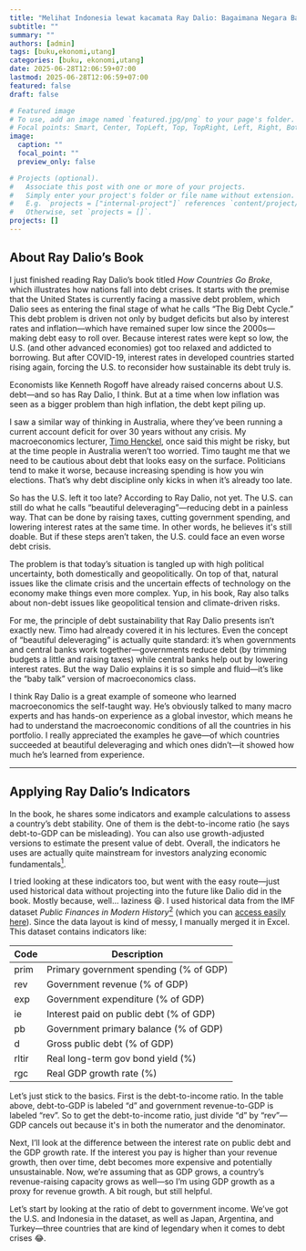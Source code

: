 ```yaml
---
title: "Melihat Indonesia lewat kacamata Ray Dalio: Bagaimana Negara Bankrut"
subtitle: ""
summary: ""
authors: [admin]
tags: [buku,ekonomi,utang]
categories: [buku, ekonomi,utang]
date: 2025-06-28T12:06:59+07:00
lastmod: 2025-06-28T12:06:59+07:00
featured: false
draft: false

# Featured image
# To use, add an image named `featured.jpg/png` to your page's folder.
# Focal points: Smart, Center, TopLeft, Top, TopRight, Left, Right, BottomLeft, Bottom, BottomRight.
image:
  caption: ""
  focal_point: ""
  preview_only: false

# Projects (optional).
#   Associate this post with one or more of your projects.
#   Simply enter your project's folder or file name without extension.
#   E.g. `projects = ["internal-project"]` references `content/project/deep-learning/index.md`.
#   Otherwise, set `projects = []`.
projects: []
---
```


## About Ray Dalio’s Book

I just finished reading Ray Dalio’s book titled *How Countries Go Broke*, which illustrates how nations fall into debt crises. It starts with the premise that the United States is currently facing a massive debt problem, which Dalio sees as entering the final stage of what he calls “The Big Debt Cycle.” This debt problem is driven not only by budget deficits but also by interest rates and inflation—which have remained super low since the 2000s—making debt easy to roll over. Because interest rates were kept so low, the U.S. (and other advanced economies) got too relaxed and addicted to borrowing. But after COVID-19, interest rates in developed countries started rising again, forcing the U.S. to reconsider how sustainable its debt truly is.

Economists like Kenneth Rogoff have already raised concerns about U.S. debt—and so has Ray Dalio, I think. But at a time when low inflation was seen as a bigger problem than high inflation, the debt kept piling up.

I saw a similar way of thinking in Australia, where they’ve been running a current account deficit for over 30 years without any crisis. My macroeconomics lecturer, [Timo Henckel](https://researchportalplus.anu.edu.au/en/persons/timo-henckel), once said this might be risky, but at the time people in Australia weren’t too worried. Timo taught me that we need to be cautious about debt that looks easy on the surface. Politicians tend to make it worse, because increasing spending is how you win elections. That’s why debt discipline only kicks in when it’s already too late.

So has the U.S. left it too late? According to Ray Dalio, not yet. The U.S. can still do what he calls “beautiful deleveraging”—reducing debt in a painless way. That can be done by raising taxes, cutting government spending, and lowering interest rates at the same time. In other words, he believes it's still doable. But if these steps aren’t taken, the U.S. could face an even worse debt crisis.

The problem is that today’s situation is tangled up with high political uncertainty, both domestically and geopolitically. On top of that, natural issues like the climate crisis and the uncertain effects of technology on the economy make things even more complex. Yup, in his book, Ray also talks about non-debt issues like geopolitical tension and climate-driven risks.

For me, the principle of debt sustainability that Ray Dalio presents isn’t exactly new. Timo had already covered it in his lectures. Even the concept of “beautiful deleveraging” is actually quite standard: it’s when governments and central banks work together—governments reduce debt (by trimming budgets a little and raising taxes) while central banks help out by lowering interest rates. But the way Dalio explains it is so simple and fluid—it’s like the “baby talk” version of macroeconomics class.

I think Ray Dalio is a great example of someone who learned macroeconomics the self-taught way. He’s obviously talked to many macro experts and has hands-on experience as a global investor, which means he had to understand the macroeconomic conditions of all the countries in his portfolio. I really appreciated the examples he gave—of which countries succeeded at beautiful deleveraging and which ones didn’t—it showed how much he’s learned from experience.

---

## Applying Ray Dalio’s Indicators

In the book, he shares some indicators and example calculations to assess a country’s debt stability. One of them is the debt-to-income ratio (he says debt-to-GDP can be misleading). You can also use growth-adjusted versions to estimate the present value of debt. Overall, the indicators he uses are actually quite mainstream for investors analyzing economic fundamentals[^1].

I tried looking at these indicators too, but went with the easy route—just used historical data without projecting into the future like Dalio did in the book. Mostly because, well… laziness 😆. I used historical data from the IMF dataset *Public Finances in Modern History*[^2] (which you can [access easily here](https://www.imf.org/external/datamapper/datasets/FPP)). Since the data layout is kind of messy, I manually merged it in Excel. This dataset contains indicators like:

| Code   | Description                                                     |
|--------|-----------------------------------------------------------------|
| prim   | Primary government spending (% of GDP)                         |
| rev    | Government revenue (% of GDP)                                  |
| exp    | Government expenditure (% of GDP)                              |
| ie     | Interest paid on public debt (% of GDP)                        |
| pb     | Government primary balance (% of GDP)                          |
| d      | Gross public debt (% of GDP)                                   |
| rltir  | Real long-term gov bond yield (%)                              |
| rgc    | Real GDP growth rate (%)                                       |

Let’s just stick to the basics. First is the debt-to-income ratio. In the table above, debt-to-GDP is labeled “d” and government revenue-to-GDP is labeled “rev”. So to get the debt-to-income ratio, just divide “d” by “rev”—GDP cancels out because it's in both the numerator and the denominator.

Next, I’ll look at the difference between the interest rate on public debt and the GDP growth rate. If the interest you pay is higher than your revenue growth, then over time, debt becomes more expensive and potentially unsustainable. Now, we’re assuming that as GDP grows, a country’s revenue-raising capacity grows as well—so I’m using GDP growth as a proxy for revenue growth. A bit rough, but still helpful.

Let’s start by looking at the ratio of debt to government income. We’ve got the U.S. and Indonesia in the dataset, as well as Japan, Argentina, and Turkey—three countries that are kind of legendary when it comes to debt crises 😂.

 

<div>                        <script type="text/javascript">window.PlotlyConfig = {MathJaxConfig: 'local'};</script>
        <script charset="utf-8" src="https://cdn.plot.ly/plotly-2.35.2.min.js"></script>                <div id="6472c0c5-2700-4385-b241-42e318cc1441" class="plotly-graph-div" style="height:100%; width:100%;"></div>            <script type="text/javascript">                                    window.PLOTLYENV=window.PLOTLYENV || {};                                    if (document.getElementById("6472c0c5-2700-4385-b241-42e318cc1441")) {                    Plotly.newPlot(                        "6472c0c5-2700-4385-b241-42e318cc1441",                        [{"hovertemplate":"country=Argentina\u003cbr\u003eyear=%{x}\u003cbr\u003ewew=%{y}\u003cextra\u003e\u003c\u002fextra\u003e","legendgroup":"Argentina","line":{"color":"#3366CC","dash":"solid"},"marker":{"symbol":"circle"},"mode":"lines","name":"Argentina","orientation":"v","showlegend":true,"x":[1972,1973,1974,1975,1976,1977,1978,1979,1980,1981,1982,1983,1984,1985,1986,1987,1988,1989,1990,1991,1992,1993,1994,1995,1996,1997,1998,1999,2000,2001,2002,2003,2004,2005,2006,2007,2008,2009,2010,2011,2012,2013,2014,2015,2016,2017,2018,2019,2020,2021,2022,2023],"xaxis":"x","y":[1.5475166600475099,1.0800885742344541,0.9999151625619086,3.523667604886368,2.703923281120644,2.07965069060481,1.2934549355843674,0.9563083495350015,0.8121219557399104,2.0249839596679284,4.664499194055092,5.686033699628421,4.683330319200689,3.0109414855901657,3.2898844624193284,4.748941373211743,5.797525814457557,10.980968147016224,4.472455031941149,2.882195358761328,2.206286727855754,1.8437932643577828,2.0982995550700796,2.351372605071368,2.7659267016922158,1.5266787163165396,1.6029160112778766,1.7879548831262466,1.870450238511141,2.278612806382972,7.381199170828542,5.3201332491291335,4.366424040862013,2.891351632706239,2.5044525602468437,2.050072831676288,1.7295525182004674,1.6943909269595467,1.3594506577616758,1.210802002852634,1.1962136009534945,1.2662941217194443,1.2917977221100838,1.4862574830129467,1.5217725744499473,1.656432407573902,2.5440536776825984,2.6671086508867057,3.0710042092088305,2.4155515926807936,2.4936635350031193,4.785867576077852],"yaxis":"y","type":"scatter"},{"hovertemplate":"country=Indonesia\u003cbr\u003eyear=%{x}\u003cbr\u003ewew=%{y}\u003cextra\u003e\u003c\u002fextra\u003e","legendgroup":"Indonesia","line":{"color":"#DC3912","dash":"solid"},"marker":{"symbol":"circle"},"mode":"lines","name":"Indonesia","orientation":"v","showlegend":true,"x":[1972,1973,1974,1975,1976,1977,1978,1979,1980,1981,1982,1983,1984,1985,1986,1987,1988,1989,1990,1991,1992,1993,1994,1995,1996,1997,1998,1999,2000,2001,2002,2003,2004,2005,2006,2007,2008,2009,2010,2011,2012,2013,2014,2015,2016,2017,2018,2019,2020,2021,2022,2023],"xaxis":"x","y":[3.6773853921105983,2.8726592679403864,2.0241356676073488,2.0196718888265264,1.983829501562855,1.4468956392369625,1.6800117124380889,1.0841716690952938,0.8114341009667151,0.6917324991742967,1.0484949744502505,1.3449476842060775,1.3091775555990375,1.5483710789847538,2.1357357320258896,2.9078357219712587,3.108633577819406,2.883052440674977,2.3882637442638144,2.540337854086759,2.613281255939071,2.9891628141077016,2.731941396718815,2.552153567274412,2.2083825815557416,1.8578755941239837,5.500573538563964,6.762213818201395,6.509203100740848,4.153319798030895,3.812148835300946,3.254199543537383,2.920849105470891,2.3859313466670136,1.8999710254640125,2.1437691581237677,1.5555254868873047,1.7216647812796761,1.6851793348232338,1.35836538993325,1.330755632279882,1.4755551121211263,1.488221669673652,1.8156249285496493,1.9468227943560297,2.0730796063778754,2.0389140692060814,2.142072920049433,3.2179110314547215,2.9988156883450476,2.6460833278011213,2.6331520560436585],"yaxis":"y","type":"scatter"},{"hovertemplate":"country=Japan\u003cbr\u003eyear=%{x}\u003cbr\u003ewew=%{y}\u003cextra\u003e\u003c\u002fextra\u003e","legendgroup":"Japan","line":{"color":"#FF9900","dash":"solid"},"marker":{"symbol":"circle"},"mode":"lines","name":"Japan","orientation":"v","showlegend":true,"x":[1972,1973,1974,1975,1976,1977,1978,1979,1980,1981,1982,1983,1984,1985,1986,1987,1988,1989,1990,1991,1992,1993,1994,1995,1996,1997,1998,1999,2000,2001,2002,2003,2004,2005,2006,2007,2008,2009,2010,2011,2012,2013,2014,2015,2016,2017,2018,2019,2020,2021,2022,2023],"xaxis":"x","y":[0.709926099260698,0.6670391821779026,0.6457346912433071,0.8170201920974112,1.0349793924652821,1.1789450315068624,1.484495197489758,1.554965279494962,1.6591177371475765,1.9096424644999193,2.0678432871570966,2.276987654438277,2.2957189242683613,2.352724229902139,2.5513687240505156,2.5043807612783637,2.3674378905203612,2.15889181774991,2.0126379297972306,2.0141358356837498,2.1629549283719336,2.4486038913659107,2.9068439308073963,3.1786299038558985,3.3882418145381856,3.5516888064438503,4.05858979190746,4.493686165945207,4.730194778543496,5.005380644600581,5.492462974075619,5.796777842151066,5.975528655234789,6.003728502509859,5.799361295529668,5.7227417809033145,6.028841489910145,6.857148332667987,7.181224733683834,7.393840191957374,7.427114278625444,7.3620190506467384,7.118108328260751,6.790475290079845,6.911196386042282,6.887156745105799,6.7814011694325,6.901739174122555,7.286061263532105,6.97953022487907,6.8419718972614705,6.757026122894981],"yaxis":"y","type":"scatter"},{"hovertemplate":"country=T\u00fcrkiye, Republic of\u003cbr\u003eyear=%{x}\u003cbr\u003ewew=%{y}\u003cextra\u003e\u003c\u002fextra\u003e","legendgroup":"T\u00fcrkiye, Republic of","line":{"color":"#109618","dash":"solid"},"marker":{"symbol":"circle"},"mode":"lines","name":"T\u00fcrkiye, Republic of","orientation":"v","showlegend":true,"x":[1972,1973,1974,1975,1976,1977,1978,1979,1980,1981,1982,1983,1984,1985,1986,1987,1988,1989,1990,1991,1992,1993,1994,1995,1996,1997,1998,1999,2000,2001,2002,2003,2004,2005,2006,2007,2008,2009,2010,2011,2012,2013,2014,2015,2016,2017,2018,2019,2020,2021,2022,2023],"xaxis":"x","y":[1.3779681446564016,1.107487398876912,1.0604639020426023,0.9293837038669568,0.8953652206652488,1.0571428595423351,1.0012337676271996,0.9317438647791995,1.0266197883912076,1.4222431797684272,1.9006651698096233,2.4328226390612926,4.1162092640964385,3.6437830318796847,3.9574932078181186,4.09509677811623,3.992419353154157,3.383761614288459,2.47318124027396,2.4921757115887604,2.4635020764253155,2.2130597685319784,2.712901803306574,2.5775570184974943,2.5828532398512163,1.989416520394484,2.0259128750194075,2.7519852846187836,1.6498143956287508,2.3327411274314995,2.409732790537576,2.1117220192359243,1.8778603773182143,1.6004670301116901,1.3263825023255265,1.1980053052051178,1.1964125471034999,1.3482746395202836,1.2171074051259407,1.1064200082157645,0.9962620294832772,0.9508253970536161,0.8933593765647202,0.8499858799792265,0.8638047301347255,0.9038252829281688,0.9582804313460728,1.0539195215478045,1.316939032014661,1.4303101777338683,1.1750594420960883,1.0497997649435873],"yaxis":"y","type":"scatter"},{"hovertemplate":"country=United States\u003cbr\u003eyear=%{x}\u003cbr\u003ewew=%{y}\u003cextra\u003e\u003c\u002fextra\u003e","legendgroup":"United States","line":{"color":"#990099","dash":"solid"},"marker":{"symbol":"circle"},"mode":"lines","name":"United States","orientation":"v","showlegend":true,"x":[1972,1973,1974,1975,1976,1977,1978,1979,1980,1981,1982,1983,1984,1985,1986,1987,1988,1989,1990,1991,1992,1993,1994,1995,1996,1997,1998,1999,2000,2001,2002,2003,2004,2005,2006,2007,2008,2009,2010,2011,2012,2013,2014,2015,2016,2017,2018,2019,2020,2021,2022,2023],"xaxis":"x","y":[1.470147000479675,1.3713251852214925,1.3092821554348233,1.4952847809192018,1.4661006795418747,1.4141738609687864,1.376018111556675,1.3192487225649638,1.3259255214194188,1.2707458357177268,1.4338372371556078,1.5588297505238256,1.6156872893968375,1.7425813606363698,1.8387786946261333,1.8503349729502998,1.8788721735761056,1.8702215042245942,1.9218156433499898,2.060509859117404,2.144925659803026,2.1765295280543446,2.1277852087820444,2.0917661050151164,2.0402532627932937,1.9514808002702868,1.8383605484584333,1.7343627953728458,1.5422209825462923,1.6475791212944133,1.8588823225142153,2.0031307254592043,2.242725920100541,2.1214487093379173,2.027735743530616,2.0406704951611023,2.4050919930315917,3.0684882491823635,3.3076735637546744,3.421491937332746,3.540676499506828,3.3420163258399778,3.33064397450983,3.322417210751924,3.440700460658758,3.4713649907624746,3.559861147222535,3.5988498044334865,4.301715554441714,3.9436128203631853,3.6627584864801865,4.064466132366057],"yaxis":"y","type":"scatter"}],                        {"template":{"data":{"barpolar":[{"marker":{"line":{"color":"rgb(17,17,17)","width":0.5},"pattern":{"fillmode":"overlay","size":10,"solidity":0.2}},"type":"barpolar"}],"bar":[{"error_x":{"color":"#f2f5fa"},"error_y":{"color":"#f2f5fa"},"marker":{"line":{"color":"rgb(17,17,17)","width":0.5},"pattern":{"fillmode":"overlay","size":10,"solidity":0.2}},"type":"bar"}],"carpet":[{"aaxis":{"endlinecolor":"#A2B1C6","gridcolor":"#506784","linecolor":"#506784","minorgridcolor":"#506784","startlinecolor":"#A2B1C6"},"baxis":{"endlinecolor":"#A2B1C6","gridcolor":"#506784","linecolor":"#506784","minorgridcolor":"#506784","startlinecolor":"#A2B1C6"},"type":"carpet"}],"choropleth":[{"colorbar":{"outlinewidth":0,"ticks":""},"type":"choropleth"}],"contourcarpet":[{"colorbar":{"outlinewidth":0,"ticks":""},"type":"contourcarpet"}],"contour":[{"colorbar":{"outlinewidth":0,"ticks":""},"colorscale":[[0.0,"#0d0887"],[0.1111111111111111,"#46039f"],[0.2222222222222222,"#7201a8"],[0.3333333333333333,"#9c179e"],[0.4444444444444444,"#bd3786"],[0.5555555555555556,"#d8576b"],[0.6666666666666666,"#ed7953"],[0.7777777777777778,"#fb9f3a"],[0.8888888888888888,"#fdca26"],[1.0,"#f0f921"]],"type":"contour"}],"heatmapgl":[{"colorbar":{"outlinewidth":0,"ticks":""},"colorscale":[[0.0,"#0d0887"],[0.1111111111111111,"#46039f"],[0.2222222222222222,"#7201a8"],[0.3333333333333333,"#9c179e"],[0.4444444444444444,"#bd3786"],[0.5555555555555556,"#d8576b"],[0.6666666666666666,"#ed7953"],[0.7777777777777778,"#fb9f3a"],[0.8888888888888888,"#fdca26"],[1.0,"#f0f921"]],"type":"heatmapgl"}],"heatmap":[{"colorbar":{"outlinewidth":0,"ticks":""},"colorscale":[[0.0,"#0d0887"],[0.1111111111111111,"#46039f"],[0.2222222222222222,"#7201a8"],[0.3333333333333333,"#9c179e"],[0.4444444444444444,"#bd3786"],[0.5555555555555556,"#d8576b"],[0.6666666666666666,"#ed7953"],[0.7777777777777778,"#fb9f3a"],[0.8888888888888888,"#fdca26"],[1.0,"#f0f921"]],"type":"heatmap"}],"histogram2dcontour":[{"colorbar":{"outlinewidth":0,"ticks":""},"colorscale":[[0.0,"#0d0887"],[0.1111111111111111,"#46039f"],[0.2222222222222222,"#7201a8"],[0.3333333333333333,"#9c179e"],[0.4444444444444444,"#bd3786"],[0.5555555555555556,"#d8576b"],[0.6666666666666666,"#ed7953"],[0.7777777777777778,"#fb9f3a"],[0.8888888888888888,"#fdca26"],[1.0,"#f0f921"]],"type":"histogram2dcontour"}],"histogram2d":[{"colorbar":{"outlinewidth":0,"ticks":""},"colorscale":[[0.0,"#0d0887"],[0.1111111111111111,"#46039f"],[0.2222222222222222,"#7201a8"],[0.3333333333333333,"#9c179e"],[0.4444444444444444,"#bd3786"],[0.5555555555555556,"#d8576b"],[0.6666666666666666,"#ed7953"],[0.7777777777777778,"#fb9f3a"],[0.8888888888888888,"#fdca26"],[1.0,"#f0f921"]],"type":"histogram2d"}],"histogram":[{"marker":{"pattern":{"fillmode":"overlay","size":10,"solidity":0.2}},"type":"histogram"}],"mesh3d":[{"colorbar":{"outlinewidth":0,"ticks":""},"type":"mesh3d"}],"parcoords":[{"line":{"colorbar":{"outlinewidth":0,"ticks":""}},"type":"parcoords"}],"pie":[{"automargin":true,"type":"pie"}],"scatter3d":[{"line":{"colorbar":{"outlinewidth":0,"ticks":""}},"marker":{"colorbar":{"outlinewidth":0,"ticks":""}},"type":"scatter3d"}],"scattercarpet":[{"marker":{"colorbar":{"outlinewidth":0,"ticks":""}},"type":"scattercarpet"}],"scattergeo":[{"marker":{"colorbar":{"outlinewidth":0,"ticks":""}},"type":"scattergeo"}],"scattergl":[{"marker":{"line":{"color":"#283442"}},"type":"scattergl"}],"scattermapbox":[{"marker":{"colorbar":{"outlinewidth":0,"ticks":""}},"type":"scattermapbox"}],"scatterpolargl":[{"marker":{"colorbar":{"outlinewidth":0,"ticks":""}},"type":"scatterpolargl"}],"scatterpolar":[{"marker":{"colorbar":{"outlinewidth":0,"ticks":""}},"type":"scatterpolar"}],"scatter":[{"marker":{"line":{"color":"#283442"}},"type":"scatter"}],"scatterternary":[{"marker":{"colorbar":{"outlinewidth":0,"ticks":""}},"type":"scatterternary"}],"surface":[{"colorbar":{"outlinewidth":0,"ticks":""},"colorscale":[[0.0,"#0d0887"],[0.1111111111111111,"#46039f"],[0.2222222222222222,"#7201a8"],[0.3333333333333333,"#9c179e"],[0.4444444444444444,"#bd3786"],[0.5555555555555556,"#d8576b"],[0.6666666666666666,"#ed7953"],[0.7777777777777778,"#fb9f3a"],[0.8888888888888888,"#fdca26"],[1.0,"#f0f921"]],"type":"surface"}],"table":[{"cells":{"fill":{"color":"#506784"},"line":{"color":"rgb(17,17,17)"}},"header":{"fill":{"color":"#2a3f5f"},"line":{"color":"rgb(17,17,17)"}},"type":"table"}]},"layout":{"annotationdefaults":{"arrowcolor":"#f2f5fa","arrowhead":0,"arrowwidth":1},"autotypenumbers":"strict","coloraxis":{"colorbar":{"outlinewidth":0,"ticks":""}},"colorscale":{"diverging":[[0,"#8e0152"],[0.1,"#c51b7d"],[0.2,"#de77ae"],[0.3,"#f1b6da"],[0.4,"#fde0ef"],[0.5,"#f7f7f7"],[0.6,"#e6f5d0"],[0.7,"#b8e186"],[0.8,"#7fbc41"],[0.9,"#4d9221"],[1,"#276419"]],"sequential":[[0.0,"#0d0887"],[0.1111111111111111,"#46039f"],[0.2222222222222222,"#7201a8"],[0.3333333333333333,"#9c179e"],[0.4444444444444444,"#bd3786"],[0.5555555555555556,"#d8576b"],[0.6666666666666666,"#ed7953"],[0.7777777777777778,"#fb9f3a"],[0.8888888888888888,"#fdca26"],[1.0,"#f0f921"]],"sequentialminus":[[0.0,"#0d0887"],[0.1111111111111111,"#46039f"],[0.2222222222222222,"#7201a8"],[0.3333333333333333,"#9c179e"],[0.4444444444444444,"#bd3786"],[0.5555555555555556,"#d8576b"],[0.6666666666666666,"#ed7953"],[0.7777777777777778,"#fb9f3a"],[0.8888888888888888,"#fdca26"],[1.0,"#f0f921"]]},"colorway":["#636efa","#EF553B","#00cc96","#ab63fa","#FFA15A","#19d3f3","#FF6692","#B6E880","#FF97FF","#FECB52"],"font":{"color":"#f2f5fa"},"geo":{"bgcolor":"rgb(17,17,17)","lakecolor":"rgb(17,17,17)","landcolor":"rgb(17,17,17)","showlakes":true,"showland":true,"subunitcolor":"#506784"},"hoverlabel":{"align":"left"},"hovermode":"closest","mapbox":{"style":"dark"},"paper_bgcolor":"rgb(17,17,17)","plot_bgcolor":"rgb(17,17,17)","polar":{"angularaxis":{"gridcolor":"#506784","linecolor":"#506784","ticks":""},"bgcolor":"rgb(17,17,17)","radialaxis":{"gridcolor":"#506784","linecolor":"#506784","ticks":""}},"scene":{"xaxis":{"backgroundcolor":"rgb(17,17,17)","gridcolor":"#506784","gridwidth":2,"linecolor":"#506784","showbackground":true,"ticks":"","zerolinecolor":"#C8D4E3"},"yaxis":{"backgroundcolor":"rgb(17,17,17)","gridcolor":"#506784","gridwidth":2,"linecolor":"#506784","showbackground":true,"ticks":"","zerolinecolor":"#C8D4E3"},"zaxis":{"backgroundcolor":"rgb(17,17,17)","gridcolor":"#506784","gridwidth":2,"linecolor":"#506784","showbackground":true,"ticks":"","zerolinecolor":"#C8D4E3"}},"shapedefaults":{"line":{"color":"#f2f5fa"}},"sliderdefaults":{"bgcolor":"#C8D4E3","bordercolor":"rgb(17,17,17)","borderwidth":1,"tickwidth":0},"ternary":{"aaxis":{"gridcolor":"#506784","linecolor":"#506784","ticks":""},"baxis":{"gridcolor":"#506784","linecolor":"#506784","ticks":""},"bgcolor":"rgb(17,17,17)","caxis":{"gridcolor":"#506784","linecolor":"#506784","ticks":""}},"title":{"x":0.05},"updatemenudefaults":{"bgcolor":"#506784","borderwidth":0},"xaxis":{"automargin":true,"gridcolor":"#283442","linecolor":"#506784","ticks":"","title":{"standoff":15},"zerolinecolor":"#283442","zerolinewidth":2},"yaxis":{"automargin":true,"gridcolor":"#283442","linecolor":"#506784","ticks":"","title":{"standoff":15},"zerolinecolor":"#283442","zerolinewidth":2}}},"xaxis":{"anchor":"y","domain":[0.0,1.0],"title":{"text":"year"}},"yaxis":{"anchor":"x","domain":[0.0,1.0],"title":{"text":"wew"}},"legend":{"title":{"text":"country"},"tracegroupgap":0},"title":{"text":"rasio antara utang dan pendapatan negara (%)"}},                        {"responsive": true}                    )                };                            </script>        </div>

We’re pretty familiar with the 1998 Asian financial crisis that hit Indonesia hard. You can see that Indonesia’s debt-to-income ratio peaked in 1999, when the country’s total debt was 6.7 times its revenue. That’s still better than Argentina, which went through two major [crises](https://worldhistoryjournal.com/2025/04/02/history-argentina-crisis-complete-guide/) in 1989 and 2002. Spikes like these are common during crises, when governments ramp up borrowing to stabilize the economy while revenues drop. And yep, there’s a visible spike for all countries in 2020 due to the pandemic.

But for the U.S. and Japan, the debt-to-income ratio has kept rising steadily since their respective crisis moments—Japan since around 1990, and both countries since the 2008 global financial crisis. At this point, it’s no longer a spike—it’s a long-term climb. That’s one of the strengths of issuing debt in your own currency, especially when most of the buyers are your own citizens. In cases like that, the debt ends up being supported by the central bank.

According to Ray Dalio, both the U.S. and Japan have reached what he calls Monetary Policy 3 (MP3): this is when the central bank starts buying government bonds to lower interest rates. That’s what keeps their borrowing costs down and allows debt levels to keep rising. To keep private sector balance sheets healthy, governments (and their central banks) have to sacrifice their own balance sheets. Oh, and by the way—looks like Argentina might be heading for another spike and could [need another IMF bailout—for the 23rd time](https://www.economist.com/the-americas/2025/04/14/javier-mileis-big-move-to-normalise-argentinas-economy). Wild.

It looks like Indonesia’s ratio started climbing again around 2015 (gee, wonder who was in charge then 👀). But after 2020, the trend seems to be improving, mainly because the primary balance has started shrinking. Primary balance, by the way, is the difference between government revenue and spending *excluding* interest payments. A negative figure means the government is spending more (on things that drive consumption and investment) than it earns—before even factoring in interest payments.
 

<div>                        <script type="text/javascript">window.PlotlyConfig = {MathJaxConfig: 'local'};</script>
        <script charset="utf-8" src="https://cdn.plot.ly/plotly-2.35.2.min.js"></script>                <div id="08b58978-7515-4e7a-9cb7-0934eaa89947" class="plotly-graph-div" style="height:100%; width:100%;"></div>            <script type="text/javascript">                                    window.PLOTLYENV=window.PLOTLYENV || {};                                    if (document.getElementById("08b58978-7515-4e7a-9cb7-0934eaa89947")) {                    Plotly.newPlot(                        "08b58978-7515-4e7a-9cb7-0934eaa89947",                        [{"hovertemplate":"country=Argentina\u003cbr\u003eyear=%{x}\u003cbr\u003epb=%{y}\u003cextra\u003e\u003c\u002fextra\u003e","legendgroup":"Argentina","line":{"color":"#3366CC","dash":"solid"},"marker":{"symbol":"circle"},"mode":"lines","name":"Argentina","orientation":"v","showlegend":true,"x":[1972,1973,1974,1975,1976,1977,1978,1979,1980,1981,1982,1983,1984,1985,1986,1987,1988,1989,1990,1991,1992,1993,1994,1995,1996,1997,1998,1999,2000,2001,2002,2003,2004,2005,2006,2007,2008,2009,2010,2011,2012,2013,2014,2015,2016,2017,2018,2019,2020,2021,2022,2023],"xaxis":"x","y":[4.1317000389099,2.590039730072,5.0514998435974,2.3172001838684,-1.2166100740433,0.3720116019249,0.1856302022934,0.12708020210266,0.26987028121948,-1.0476887226105,-0.17422008514404,-0.62698006629944,0.73190021514893,5.9378592967987,5.1731890439987,3.4296202659607,-0.81589287519455,0.68356382846832,0.56387263536453,1.8507485985756,3.1326603889465,4.0688294172287,2.1973795890808,1.8665994405746,0.56175994873047,0.25219401041033,0.52127009431505,-0.65931069242683,0.21119412022176,-1.251648108655,0.23494939383327,3.2263738962817,5.2194807312235,5.1518176285942,3.2860418747294,2.5496268350996,1.8646272207024,-0.48791372357449,-0.53844789986601,-1.5873710974387,-1.695818614593,-2.6396843699531,-3.5000265396212,-4.4178280641648,-4.7621990449688,-4.2283788870827,-2.2379860811396,-0.40654934858872,-6.2402389449427,-2.5260543082815,-1.73118363577,-2.8140523682838],"yaxis":"y","type":"scatter"},{"hovertemplate":"country=Indonesia\u003cbr\u003eyear=%{x}\u003cbr\u003epb=%{y}\u003cextra\u003e\u003c\u002fextra\u003e","legendgroup":"Indonesia","line":{"color":"#DC3912","dash":"solid"},"marker":{"symbol":"circle"},"mode":"lines","name":"Indonesia","orientation":"v","showlegend":true,"x":[1972,1973,1974,1975,1976,1977,1978,1979,1980,1981,1982,1983,1984,1985,1986,1987,1988,1989,1990,1991,1992,1993,1994,1995,1996,1997,1998,1999,2000,2001,2002,2003,2004,2005,2006,2007,2008,2009,2010,2011,2012,2013,2014,2015,2016,2017,2018,2019,2020,2021,2022,2023],"xaxis":"x","y":[-1.7375307008624,-1.1669479161501,-0.12603703141212,-2.0920596420765,-2.4103842377663,-0.024734765291214,-1.6901746094227,0.63594043254852,0.070974111557007,0.11663055419922,-0.010169863700867,0.54950940608978,3.4942013025284,1.2111999988556,-0.65014982223511,1.7751104831696,0.27686977386475,0.96431922912598,3.7567005157471,2.713050365448,1.7242505550385,0.95664600182805,1.3787610941396,1.845491420884,1.984925716417,0.45129687632885,0.89262049037856,2.2627851651542,1.4435453933068,3.1032641637973,3.848235967373,1.9066112213822,2.2422374005316,2.6225877243885,2.6284375189018,0.90452700436652,1.6872134588498,-0.084298633840072,0.04516923846289,0.48728464730679,-0.41979862703763,-1.0326742466821,-0.54205399652919,-1.3704142950438,-1.0872873862307,-0.67037173258222,0.048307506370509,-0.35041615710432,-4.041051531477,-2.381523977063,-0.21889000009135,0.49217617256532],"yaxis":"y","type":"scatter"},{"hovertemplate":"country=Japan\u003cbr\u003eyear=%{x}\u003cbr\u003epb=%{y}\u003cextra\u003e\u003c\u002fextra\u003e","legendgroup":"Japan","line":{"color":"#FF9900","dash":"solid"},"marker":{"symbol":"circle"},"mode":"lines","name":"Japan","orientation":"v","showlegend":true,"x":[1972,1973,1974,1975,1976,1977,1978,1979,1980,1981,1982,1983,1984,1985,1986,1987,1988,1989,1990,1991,1992,1993,1994,1995,1996,1997,1998,1999,2000,2001,2002,2003,2004,2005,2006,2007,2008,2009,2010,2011,2012,2013,2014,2015,2016,2017,2018,2019,2020,2021,2022,2023],"xaxis":"x","y":[0.59485441446304,1.3758955001831,1.2707701325417,-1.7897400856018,-2.446320772171,-2.2105491161346,-3.6647100448608,-2.4983208179474,-1.6443223953247,-0.64395420802447,-0.29132446955765,-0.097798830588413,1.4064472777006,2.7024168665079,2.6517579396556,3.5911776123165,4.2306790700879,4.7814177397778,5.4310582165425,5.0314314389275,3.8993274573038,0.90236270604151,-0.51981127237698,-1.0001848111323,-1.5892464364537,-0.26685908239846,-6.7471529218967,-3.4624204106313,-4.1466682654182,-3.2099642267272,-4.5199738330651,-4.8726002144785,-2.9435159630442,-2.207728750106,-0.82276629005135,-0.63712527237618,-1.7856337664198,-7.3322053815182,-6.8045336919269,-6.6768653671029,-5.927353755815,-5.4078568022133,-3.4660785014044,-1.6368530965793,-1.6348417953702,-1.2672648999318,-0.7292275426715,-1.3722262820102,-7.4052791370981,-4.5487595787623,-2.8889191992211,-3.012553154327],"yaxis":"y","type":"scatter"},{"hovertemplate":"country=T\u00fcrkiye, Republic of\u003cbr\u003eyear=%{x}\u003cbr\u003epb=%{y}\u003cextra\u003e\u003c\u002fextra\u003e","legendgroup":"T\u00fcrkiye, Republic of","line":{"color":"#109618","dash":"solid"},"marker":{"symbol":"circle"},"mode":"lines","name":"T\u00fcrkiye, Republic of","orientation":"v","showlegend":true,"x":[1972,1973,1974,1975,1976,1977,1978,1979,1980,1981,1982,1983,1984,1985,1986,1987,1988,1989,1990,1991,1992,1993,1994,1995,1996,1997,1998,1999,2000,2001,2002,2003,2004,2005,2006,2007,2008,2009,2010,2011,2012,2013,2014,2015,2016,2017,2018,2019,2020,2021,2022,2023],"xaxis":"x","y":[0.35265165567398,-0.44972378015518,-0.53636279702187,0.34682959318161,-0.07568883895874,-4.6187343001366,-1.3712314665318,-2.5001831054688,-3.1486415266991,-0.51834428310394,-0.79951125383377,-0.14530956745148,-2.0698903799057,-4.1384248733521,-0.30794906616211,-0.89967274665833,-0.51796174049377,-1.0603132247925,-0.46449184417725,-3.9454953670502,-4.2771430015564,-5.4914112091064,-1.4528393745422,3.2185134887695,1.3587837219238,1.1372890472412,6.3914413452148,7.0329246520996,4.292643035483,5.402160575254,3.3964675948157,5.2167979645257,5.7927250734321,6.0913240221393,5.662244216442,4.2114602509001,3.0053315381991,0.25559765662984,1.2390741403128,2.7470807062613,1.3662247404174,1.6074140588186,1.5479913828588,1.822673225196,0.32021810287484,0.038585371631569,-1.0300431085041,-2.295577606154,-1.9173649747348,-0.43818907269558,1.0274273312169,-2.6873057975045],"yaxis":"y","type":"scatter"},{"hovertemplate":"country=United States\u003cbr\u003eyear=%{x}\u003cbr\u003epb=%{y}\u003cextra\u003e\u003c\u002fextra\u003e","legendgroup":"United States","line":{"color":"#990099","dash":"solid"},"marker":{"symbol":"circle"},"mode":"lines","name":"United States","orientation":"v","showlegend":true,"x":[1972,1973,1974,1975,1976,1977,1978,1979,1980,1981,1982,1983,1984,1985,1986,1987,1988,1989,1990,1991,1992,1993,1994,1995,1996,1997,1998,1999,2000,2001,2002,2003,2004,2005,2006,2007,2008,2009,2010,2011,2012,2013,2014,2015,2016,2017,2018,2019,2020,2021,2022,2023],"xaxis":"x","y":[-0.50774192810059,0.56662690639496,0.1424001455307,-3.9303458929062,-1.9861762523651,-0.97914731502533,-0.08631157875061,0.85739707946777,-0.40627229213715,0.54768252372742,-1.3164172172546,-1.6692931652069,-0.090970993041992,0.33029222488403,0.033766984939575,1.537383556366,2.0333786010742,2.4639687538147,1.7438910007477,0.86785268783569,-0.463543176651,0.042635917663574,1.3003175258636,1.8463559150696,2.9305081367493,4.1065225601196,5.2551271915436,5.4169900417328,6.0773434638977,2.7117277810984,-0.9293994930964,-2.1123821078955,-1.6806012846668,-0.37110405546359,0.73923680477144,0.019690139385528,-3.8362898065993,-10.602686480569,-8.3144499874576,-6.8360243529934,-5.3873796830924,-2.0763032283958,-1.5522720335073,-1.1887619568188,-1.8665560571979,-2.2724746457544,-2.5657897444028,-2.9821158102551,-11.387148852973,-8.3405363120707,-0.75873325925045,-3.212802527288],"yaxis":"y","type":"scatter"}],                        {"template":{"data":{"barpolar":[{"marker":{"line":{"color":"rgb(17,17,17)","width":0.5},"pattern":{"fillmode":"overlay","size":10,"solidity":0.2}},"type":"barpolar"}],"bar":[{"error_x":{"color":"#f2f5fa"},"error_y":{"color":"#f2f5fa"},"marker":{"line":{"color":"rgb(17,17,17)","width":0.5},"pattern":{"fillmode":"overlay","size":10,"solidity":0.2}},"type":"bar"}],"carpet":[{"aaxis":{"endlinecolor":"#A2B1C6","gridcolor":"#506784","linecolor":"#506784","minorgridcolor":"#506784","startlinecolor":"#A2B1C6"},"baxis":{"endlinecolor":"#A2B1C6","gridcolor":"#506784","linecolor":"#506784","minorgridcolor":"#506784","startlinecolor":"#A2B1C6"},"type":"carpet"}],"choropleth":[{"colorbar":{"outlinewidth":0,"ticks":""},"type":"choropleth"}],"contourcarpet":[{"colorbar":{"outlinewidth":0,"ticks":""},"type":"contourcarpet"}],"contour":[{"colorbar":{"outlinewidth":0,"ticks":""},"colorscale":[[0.0,"#0d0887"],[0.1111111111111111,"#46039f"],[0.2222222222222222,"#7201a8"],[0.3333333333333333,"#9c179e"],[0.4444444444444444,"#bd3786"],[0.5555555555555556,"#d8576b"],[0.6666666666666666,"#ed7953"],[0.7777777777777778,"#fb9f3a"],[0.8888888888888888,"#fdca26"],[1.0,"#f0f921"]],"type":"contour"}],"heatmapgl":[{"colorbar":{"outlinewidth":0,"ticks":""},"colorscale":[[0.0,"#0d0887"],[0.1111111111111111,"#46039f"],[0.2222222222222222,"#7201a8"],[0.3333333333333333,"#9c179e"],[0.4444444444444444,"#bd3786"],[0.5555555555555556,"#d8576b"],[0.6666666666666666,"#ed7953"],[0.7777777777777778,"#fb9f3a"],[0.8888888888888888,"#fdca26"],[1.0,"#f0f921"]],"type":"heatmapgl"}],"heatmap":[{"colorbar":{"outlinewidth":0,"ticks":""},"colorscale":[[0.0,"#0d0887"],[0.1111111111111111,"#46039f"],[0.2222222222222222,"#7201a8"],[0.3333333333333333,"#9c179e"],[0.4444444444444444,"#bd3786"],[0.5555555555555556,"#d8576b"],[0.6666666666666666,"#ed7953"],[0.7777777777777778,"#fb9f3a"],[0.8888888888888888,"#fdca26"],[1.0,"#f0f921"]],"type":"heatmap"}],"histogram2dcontour":[{"colorbar":{"outlinewidth":0,"ticks":""},"colorscale":[[0.0,"#0d0887"],[0.1111111111111111,"#46039f"],[0.2222222222222222,"#7201a8"],[0.3333333333333333,"#9c179e"],[0.4444444444444444,"#bd3786"],[0.5555555555555556,"#d8576b"],[0.6666666666666666,"#ed7953"],[0.7777777777777778,"#fb9f3a"],[0.8888888888888888,"#fdca26"],[1.0,"#f0f921"]],"type":"histogram2dcontour"}],"histogram2d":[{"colorbar":{"outlinewidth":0,"ticks":""},"colorscale":[[0.0,"#0d0887"],[0.1111111111111111,"#46039f"],[0.2222222222222222,"#7201a8"],[0.3333333333333333,"#9c179e"],[0.4444444444444444,"#bd3786"],[0.5555555555555556,"#d8576b"],[0.6666666666666666,"#ed7953"],[0.7777777777777778,"#fb9f3a"],[0.8888888888888888,"#fdca26"],[1.0,"#f0f921"]],"type":"histogram2d"}],"histogram":[{"marker":{"pattern":{"fillmode":"overlay","size":10,"solidity":0.2}},"type":"histogram"}],"mesh3d":[{"colorbar":{"outlinewidth":0,"ticks":""},"type":"mesh3d"}],"parcoords":[{"line":{"colorbar":{"outlinewidth":0,"ticks":""}},"type":"parcoords"}],"pie":[{"automargin":true,"type":"pie"}],"scatter3d":[{"line":{"colorbar":{"outlinewidth":0,"ticks":""}},"marker":{"colorbar":{"outlinewidth":0,"ticks":""}},"type":"scatter3d"}],"scattercarpet":[{"marker":{"colorbar":{"outlinewidth":0,"ticks":""}},"type":"scattercarpet"}],"scattergeo":[{"marker":{"colorbar":{"outlinewidth":0,"ticks":""}},"type":"scattergeo"}],"scattergl":[{"marker":{"line":{"color":"#283442"}},"type":"scattergl"}],"scattermapbox":[{"marker":{"colorbar":{"outlinewidth":0,"ticks":""}},"type":"scattermapbox"}],"scatterpolargl":[{"marker":{"colorbar":{"outlinewidth":0,"ticks":""}},"type":"scatterpolargl"}],"scatterpolar":[{"marker":{"colorbar":{"outlinewidth":0,"ticks":""}},"type":"scatterpolar"}],"scatter":[{"marker":{"line":{"color":"#283442"}},"type":"scatter"}],"scatterternary":[{"marker":{"colorbar":{"outlinewidth":0,"ticks":""}},"type":"scatterternary"}],"surface":[{"colorbar":{"outlinewidth":0,"ticks":""},"colorscale":[[0.0,"#0d0887"],[0.1111111111111111,"#46039f"],[0.2222222222222222,"#7201a8"],[0.3333333333333333,"#9c179e"],[0.4444444444444444,"#bd3786"],[0.5555555555555556,"#d8576b"],[0.6666666666666666,"#ed7953"],[0.7777777777777778,"#fb9f3a"],[0.8888888888888888,"#fdca26"],[1.0,"#f0f921"]],"type":"surface"}],"table":[{"cells":{"fill":{"color":"#506784"},"line":{"color":"rgb(17,17,17)"}},"header":{"fill":{"color":"#2a3f5f"},"line":{"color":"rgb(17,17,17)"}},"type":"table"}]},"layout":{"annotationdefaults":{"arrowcolor":"#f2f5fa","arrowhead":0,"arrowwidth":1},"autotypenumbers":"strict","coloraxis":{"colorbar":{"outlinewidth":0,"ticks":""}},"colorscale":{"diverging":[[0,"#8e0152"],[0.1,"#c51b7d"],[0.2,"#de77ae"],[0.3,"#f1b6da"],[0.4,"#fde0ef"],[0.5,"#f7f7f7"],[0.6,"#e6f5d0"],[0.7,"#b8e186"],[0.8,"#7fbc41"],[0.9,"#4d9221"],[1,"#276419"]],"sequential":[[0.0,"#0d0887"],[0.1111111111111111,"#46039f"],[0.2222222222222222,"#7201a8"],[0.3333333333333333,"#9c179e"],[0.4444444444444444,"#bd3786"],[0.5555555555555556,"#d8576b"],[0.6666666666666666,"#ed7953"],[0.7777777777777778,"#fb9f3a"],[0.8888888888888888,"#fdca26"],[1.0,"#f0f921"]],"sequentialminus":[[0.0,"#0d0887"],[0.1111111111111111,"#46039f"],[0.2222222222222222,"#7201a8"],[0.3333333333333333,"#9c179e"],[0.4444444444444444,"#bd3786"],[0.5555555555555556,"#d8576b"],[0.6666666666666666,"#ed7953"],[0.7777777777777778,"#fb9f3a"],[0.8888888888888888,"#fdca26"],[1.0,"#f0f921"]]},"colorway":["#636efa","#EF553B","#00cc96","#ab63fa","#FFA15A","#19d3f3","#FF6692","#B6E880","#FF97FF","#FECB52"],"font":{"color":"#f2f5fa"},"geo":{"bgcolor":"rgb(17,17,17)","lakecolor":"rgb(17,17,17)","landcolor":"rgb(17,17,17)","showlakes":true,"showland":true,"subunitcolor":"#506784"},"hoverlabel":{"align":"left"},"hovermode":"closest","mapbox":{"style":"dark"},"paper_bgcolor":"rgb(17,17,17)","plot_bgcolor":"rgb(17,17,17)","polar":{"angularaxis":{"gridcolor":"#506784","linecolor":"#506784","ticks":""},"bgcolor":"rgb(17,17,17)","radialaxis":{"gridcolor":"#506784","linecolor":"#506784","ticks":""}},"scene":{"xaxis":{"backgroundcolor":"rgb(17,17,17)","gridcolor":"#506784","gridwidth":2,"linecolor":"#506784","showbackground":true,"ticks":"","zerolinecolor":"#C8D4E3"},"yaxis":{"backgroundcolor":"rgb(17,17,17)","gridcolor":"#506784","gridwidth":2,"linecolor":"#506784","showbackground":true,"ticks":"","zerolinecolor":"#C8D4E3"},"zaxis":{"backgroundcolor":"rgb(17,17,17)","gridcolor":"#506784","gridwidth":2,"linecolor":"#506784","showbackground":true,"ticks":"","zerolinecolor":"#C8D4E3"}},"shapedefaults":{"line":{"color":"#f2f5fa"}},"sliderdefaults":{"bgcolor":"#C8D4E3","bordercolor":"rgb(17,17,17)","borderwidth":1,"tickwidth":0},"ternary":{"aaxis":{"gridcolor":"#506784","linecolor":"#506784","ticks":""},"baxis":{"gridcolor":"#506784","linecolor":"#506784","ticks":""},"bgcolor":"rgb(17,17,17)","caxis":{"gridcolor":"#506784","linecolor":"#506784","ticks":""}},"title":{"x":0.05},"updatemenudefaults":{"bgcolor":"#506784","borderwidth":0},"xaxis":{"automargin":true,"gridcolor":"#283442","linecolor":"#506784","ticks":"","title":{"standoff":15},"zerolinecolor":"#283442","zerolinewidth":2},"yaxis":{"automargin":true,"gridcolor":"#283442","linecolor":"#506784","ticks":"","title":{"standoff":15},"zerolinecolor":"#283442","zerolinewidth":2}}},"xaxis":{"anchor":"y","domain":[0.0,1.0],"title":{"text":"year"}},"yaxis":{"anchor":"x","domain":[0.0,1.0],"title":{"text":"pb"}},"legend":{"title":{"text":"country"},"tracegroupgap":0},"title":{"text":"Pendapatan minus belanja efektif (% PDB)"}},                        {"responsive": true}                    )                };                            </script>        </div>

In other words, a negative primary balance means the government is in expansion mode. A positive value, on the other hand, means revenue has actually surpassed spending. Still, overall there’s a deficit because debt payments need to be covered. Interestingly, in 2023 Indonesia’s primary balance started to turn positive—this means more of the deficit is now being used to repay or roll over debt.

By the way, we can see this low spending trend in the chart below, which shows primary expenditure—that is, total government spending minus interest payments. In other words, this chart reflects the government spending that actually fuels $G$ (government demand). From this, we can see that Indonesia’s debt has remained relatively manageable because government spending itself is relatively low. 

What’s more, since the COVID period, the portion of government spending used for actual government consumption (excluding interest payments) has been gradually declining as a share of GDP. This signals that the government has been scaling back its spending—at least in relative terms.


<div>                        <script type="text/javascript">window.PlotlyConfig = {MathJaxConfig: 'local'};</script>
        <script charset="utf-8" src="https://cdn.plot.ly/plotly-2.35.2.min.js"></script>                <div id="71f21968-0f9d-45fb-a789-c9b177a14116" class="plotly-graph-div" style="height:100%; width:100%;"></div>            <script type="text/javascript">                                    window.PLOTLYENV=window.PLOTLYENV || {};                                    if (document.getElementById("71f21968-0f9d-45fb-a789-c9b177a14116")) {                    Plotly.newPlot(                        "71f21968-0f9d-45fb-a789-c9b177a14116",                        [{"hovertemplate":"country=Argentina\u003cbr\u003eyear=%{x}\u003cbr\u003eprim=%{y}\u003cextra\u003e\u003c\u002fextra\u003e","legendgroup":"Argentina","line":{"color":"#3366CC","dash":"solid"},"marker":{"symbol":"circle"},"mode":"lines","name":"Argentina","orientation":"v","showlegend":true,"x":[1972,1973,1974,1975,1976,1977,1978,1979,1980,1981,1982,1983,1984,1985,1986,1987,1988,1989,1990,1991,1992,1993,1994,1995,1996,1997,1998,1999,2000,2001,2002,2003,2004,2005,2006,2007,2008,2009,2010,2011,2012,2013,2014,2015,2016,2017,2018,2019,2020,2021,2022,2023],"xaxis":"x","y":[6.9117999076843,8.5201601982117,7.9095997810364,7.2864298820496,11.845609784126,11.678088724613,13.305369973183,12.870819807053,13.767429828644,14.144088983536,11.369420051575,11.92307972908,10.922200202942,12.405240297318,11.812210202217,12.182280063629,11.404892623425,10.082335829735,10.289227187634,10.546051442623,10.50563955307,12.223670125008,12.933920383453,12.758900284767,12.587539672852,20.495982007127,20.78170507807,22.425512193011,21.619292472803,22.320001001086,19.707954856633,20.299659815674,21.776946379926,22.614365520108,24.980690219736,27.757935808011,29.24969342167,33.182305244279,32.503061863961,33.743623175626,35.499186155511,36.988789397648,38.100528953372,39.783600083502,39.629550739469,38.656491776704,35.746048891014,34.090849305467,40.045407326925,36.076467634846,35.602228076029,35.286959701892],"yaxis":"y","type":"scatter"},{"hovertemplate":"country=Indonesia\u003cbr\u003eyear=%{x}\u003cbr\u003eprim=%{y}\u003cextra\u003e\u003c\u002fextra\u003e","legendgroup":"Indonesia","line":{"color":"#DC3912","dash":"solid"},"marker":{"symbol":"circle"},"mode":"lines","name":"Indonesia","orientation":"v","showlegend":true,"x":[1972,1973,1974,1975,1976,1977,1978,1979,1980,1981,1982,1983,1984,1985,1986,1987,1988,1989,1990,1991,1992,1993,1994,1995,1996,1997,1998,1999,2000,2001,2002,2003,2004,2005,2006,2007,2008,2009,2010,2011,2012,2013,2014,2015,2016,2017,2018,2019,2020,2021,2022,2023],"xaxis":"x","y":[15.65073107928,16.167647913098,17.113337904215,20.260259181261,21.599583685398,19.139934808016,19.746775180101,19.622659802437,21.196926355362,23.635469436646,17.715070605278,16.656289696693,14.471199393272,16.861599683762,18.559949398041,15.325889348984,14.378829956055,13.784180641174,13.335800170898,12.725249767303,14.584249734879,12.548204989979,12.14989636664,10.702499113208,10.48542301237,13.764456035817,12.292659769989,11.917999982992,11.989327631086,14.642086190647,12.504583329134,15.192122548204,15.330793811269,15.236990367715,16.239078672949,16.877676535645,17.760900837729,15.466576315735,15.598937362432,16.522879131289,17.669144202027,17.897091626513,17.102270580808,16.24865457976,15.446817672674,14.85001879016,14.872734931419,14.618583410798,16.392892581127,16.100375570778,15.388997576532,14.547304821005],"yaxis":"y","type":"scatter"},{"hovertemplate":"country=Japan\u003cbr\u003eyear=%{x}\u003cbr\u003eprim=%{y}\u003cextra\u003e\u003c\u002fextra\u003e","legendgroup":"Japan","line":{"color":"#FF9900","dash":"solid"},"marker":{"symbol":"circle"},"mode":"lines","name":"Japan","orientation":"v","showlegend":true,"x":[1972,1973,1974,1975,1976,1977,1978,1979,1980,1981,1982,1983,1984,1985,1986,1987,1988,1989,1990,1991,1992,1993,1994,1995,1996,1997,1998,1999,2000,2001,2002,2003,2004,2005,2006,2007,2008,2009,2010,2011,2012,2013,2014,2015,2016,2017,2018,2019,2020,2021,2022,2023],"xaxis":"x","y":[22.372646272182,22.455004692078,24.599129617214,27.357740879059,27.66191983223,28.592549085617,29.967810630798,30.67432141304,30.440121650696,28.300957191829,28.209480588013,27.99040961874,27.169280456079,26.331944066208,26.383285536512,26.689145293352,26.158402004759,25.6390472503,25.98675467976,25.941925705732,26.968452358402,28.844189211529,29.541380758723,30.108820015429,30.528603597716,29.82207738711,35.333423796648,32.280896903989,32.815382678723,32.203469211831,32.575812897645,32.47772242884,31.3075213888,31.288773511987,30.850652745613,30.858844273781,31.783220082156,36.324843657312,35.473638984465,36.317974304904,36.36889864141,36.574676735196,36.238989489623,35.254289518624,35.264508382801,34.854530957035,34.996526418532,35.621279311804,42.866619920215,40.891127699716,40.348449777967,39.962085709177],"yaxis":"y","type":"scatter"},{"hovertemplate":"country=T\u00fcrkiye, Republic of\u003cbr\u003eyear=%{x}\u003cbr\u003eprim=%{y}\u003cextra\u003e\u003c\u002fextra\u003e","legendgroup":"T\u00fcrkiye, Republic of","line":{"color":"#109618","dash":"solid"},"marker":{"symbol":"circle"},"mode":"lines","name":"T\u00fcrkiye, Republic of","orientation":"v","showlegend":true,"x":[1972,1973,1974,1975,1976,1977,1978,1979,1980,1981,1982,1983,1984,1985,1986,1987,1988,1989,1990,1991,1992,1993,1994,1995,1996,1997,1998,1999,2000,2001,2002,2003,2004,2005,2006,2007,2008,2009,2010,2011,2012,2013,2014,2015,2016,2017,2018,2019,2020,2021,2022,2023],"xaxis":"x","y":[21.457649171352,21.263324320316,18.487563282251,21.425770580769,22.81668806076,27.330234467983,27.14693108201,27.778482437134,24.936941087246,23.016044020653,18.386511147022,13.583609700203,12.411589980125,16.290548324585,9.9637832641602,10.749867677689,10.196804285049,10.946412086487,10.886372566223,15.323224782944,16.126737117767,18.660689353943,15.888526439667,10.216029167175,12.369134902954,15.18518447876,11.637664794922,11.895156860352,26.812958605206,26.967012770227,26.277347441374,25.639322257767,24.645198156737,25.271996810412,27.680648548949,27.306567793142,28.545781579083,31.794276250729,31.223685027978,29.710588565177,30.981353291582,30.882704140915,30.104800201256,30.133868018016,31.801205143612,30.694193757435,32.189551403603,33.028307483956,31.870019156347,28.672496293195,25.186036427934,30.562886099973],"yaxis":"y","type":"scatter"},{"hovertemplate":"country=United States\u003cbr\u003eyear=%{x}\u003cbr\u003eprim=%{y}\u003cextra\u003e\u003c\u002fextra\u003e","legendgroup":"United States","line":{"color":"#990099","dash":"solid"},"marker":{"symbol":"circle"},"mode":"lines","name":"United States","orientation":"v","showlegend":true,"x":[1972,1973,1974,1975,1976,1977,1978,1979,1980,1981,1982,1983,1984,1985,1986,1987,1988,1989,1990,1991,1992,1993,1994,1995,1996,1997,1998,1999,2000,2001,2002,2003,2004,2005,2006,2007,2008,2009,2010,2011,2012,2013,2014,2015,2016,2017,2018,2019,2020,2021,2022,2023],"xaxis":"x","y":[31.410840988159,30.492672562599,31.510899186134,33.759245276451,32.519276380539,31.79374730587,30.988811731339,30.394102096558,31.980971693993,31.756417512894,33.342017650604,33.05899310112,31.399070739746,31.487906932831,31.989933729172,31.227818012238,30.5908203125,30.457532405853,31.111810445786,32.075548648834,33.226543664932,32.980763435364,32.107282876968,31.936244487762,31.329993724823,30.446776390076,29.673873662949,29.467809915543,29.275954723358,29.545446598799,30.806415898839,31.378838994627,31.156106055614,31.224024480029,30.916413329859,31.629017047515,34.36789303886,38.82451884059,37.084548947686,35.916434424325,34.496340889445,33.297910184279,32.85020409612,32.690199508062,32.84325893783,32.672355331658,32.580267010061,32.992791310111,42.033405723718,39.916689100097,33.14340425041,32.423362496409],"yaxis":"y","type":"scatter"}],                        {"template":{"data":{"barpolar":[{"marker":{"line":{"color":"rgb(17,17,17)","width":0.5},"pattern":{"fillmode":"overlay","size":10,"solidity":0.2}},"type":"barpolar"}],"bar":[{"error_x":{"color":"#f2f5fa"},"error_y":{"color":"#f2f5fa"},"marker":{"line":{"color":"rgb(17,17,17)","width":0.5},"pattern":{"fillmode":"overlay","size":10,"solidity":0.2}},"type":"bar"}],"carpet":[{"aaxis":{"endlinecolor":"#A2B1C6","gridcolor":"#506784","linecolor":"#506784","minorgridcolor":"#506784","startlinecolor":"#A2B1C6"},"baxis":{"endlinecolor":"#A2B1C6","gridcolor":"#506784","linecolor":"#506784","minorgridcolor":"#506784","startlinecolor":"#A2B1C6"},"type":"carpet"}],"choropleth":[{"colorbar":{"outlinewidth":0,"ticks":""},"type":"choropleth"}],"contourcarpet":[{"colorbar":{"outlinewidth":0,"ticks":""},"type":"contourcarpet"}],"contour":[{"colorbar":{"outlinewidth":0,"ticks":""},"colorscale":[[0.0,"#0d0887"],[0.1111111111111111,"#46039f"],[0.2222222222222222,"#7201a8"],[0.3333333333333333,"#9c179e"],[0.4444444444444444,"#bd3786"],[0.5555555555555556,"#d8576b"],[0.6666666666666666,"#ed7953"],[0.7777777777777778,"#fb9f3a"],[0.8888888888888888,"#fdca26"],[1.0,"#f0f921"]],"type":"contour"}],"heatmapgl":[{"colorbar":{"outlinewidth":0,"ticks":""},"colorscale":[[0.0,"#0d0887"],[0.1111111111111111,"#46039f"],[0.2222222222222222,"#7201a8"],[0.3333333333333333,"#9c179e"],[0.4444444444444444,"#bd3786"],[0.5555555555555556,"#d8576b"],[0.6666666666666666,"#ed7953"],[0.7777777777777778,"#fb9f3a"],[0.8888888888888888,"#fdca26"],[1.0,"#f0f921"]],"type":"heatmapgl"}],"heatmap":[{"colorbar":{"outlinewidth":0,"ticks":""},"colorscale":[[0.0,"#0d0887"],[0.1111111111111111,"#46039f"],[0.2222222222222222,"#7201a8"],[0.3333333333333333,"#9c179e"],[0.4444444444444444,"#bd3786"],[0.5555555555555556,"#d8576b"],[0.6666666666666666,"#ed7953"],[0.7777777777777778,"#fb9f3a"],[0.8888888888888888,"#fdca26"],[1.0,"#f0f921"]],"type":"heatmap"}],"histogram2dcontour":[{"colorbar":{"outlinewidth":0,"ticks":""},"colorscale":[[0.0,"#0d0887"],[0.1111111111111111,"#46039f"],[0.2222222222222222,"#7201a8"],[0.3333333333333333,"#9c179e"],[0.4444444444444444,"#bd3786"],[0.5555555555555556,"#d8576b"],[0.6666666666666666,"#ed7953"],[0.7777777777777778,"#fb9f3a"],[0.8888888888888888,"#fdca26"],[1.0,"#f0f921"]],"type":"histogram2dcontour"}],"histogram2d":[{"colorbar":{"outlinewidth":0,"ticks":""},"colorscale":[[0.0,"#0d0887"],[0.1111111111111111,"#46039f"],[0.2222222222222222,"#7201a8"],[0.3333333333333333,"#9c179e"],[0.4444444444444444,"#bd3786"],[0.5555555555555556,"#d8576b"],[0.6666666666666666,"#ed7953"],[0.7777777777777778,"#fb9f3a"],[0.8888888888888888,"#fdca26"],[1.0,"#f0f921"]],"type":"histogram2d"}],"histogram":[{"marker":{"pattern":{"fillmode":"overlay","size":10,"solidity":0.2}},"type":"histogram"}],"mesh3d":[{"colorbar":{"outlinewidth":0,"ticks":""},"type":"mesh3d"}],"parcoords":[{"line":{"colorbar":{"outlinewidth":0,"ticks":""}},"type":"parcoords"}],"pie":[{"automargin":true,"type":"pie"}],"scatter3d":[{"line":{"colorbar":{"outlinewidth":0,"ticks":""}},"marker":{"colorbar":{"outlinewidth":0,"ticks":""}},"type":"scatter3d"}],"scattercarpet":[{"marker":{"colorbar":{"outlinewidth":0,"ticks":""}},"type":"scattercarpet"}],"scattergeo":[{"marker":{"colorbar":{"outlinewidth":0,"ticks":""}},"type":"scattergeo"}],"scattergl":[{"marker":{"line":{"color":"#283442"}},"type":"scattergl"}],"scattermapbox":[{"marker":{"colorbar":{"outlinewidth":0,"ticks":""}},"type":"scattermapbox"}],"scatterpolargl":[{"marker":{"colorbar":{"outlinewidth":0,"ticks":""}},"type":"scatterpolargl"}],"scatterpolar":[{"marker":{"colorbar":{"outlinewidth":0,"ticks":""}},"type":"scatterpolar"}],"scatter":[{"marker":{"line":{"color":"#283442"}},"type":"scatter"}],"scatterternary":[{"marker":{"colorbar":{"outlinewidth":0,"ticks":""}},"type":"scatterternary"}],"surface":[{"colorbar":{"outlinewidth":0,"ticks":""},"colorscale":[[0.0,"#0d0887"],[0.1111111111111111,"#46039f"],[0.2222222222222222,"#7201a8"],[0.3333333333333333,"#9c179e"],[0.4444444444444444,"#bd3786"],[0.5555555555555556,"#d8576b"],[0.6666666666666666,"#ed7953"],[0.7777777777777778,"#fb9f3a"],[0.8888888888888888,"#fdca26"],[1.0,"#f0f921"]],"type":"surface"}],"table":[{"cells":{"fill":{"color":"#506784"},"line":{"color":"rgb(17,17,17)"}},"header":{"fill":{"color":"#2a3f5f"},"line":{"color":"rgb(17,17,17)"}},"type":"table"}]},"layout":{"annotationdefaults":{"arrowcolor":"#f2f5fa","arrowhead":0,"arrowwidth":1},"autotypenumbers":"strict","coloraxis":{"colorbar":{"outlinewidth":0,"ticks":""}},"colorscale":{"diverging":[[0,"#8e0152"],[0.1,"#c51b7d"],[0.2,"#de77ae"],[0.3,"#f1b6da"],[0.4,"#fde0ef"],[0.5,"#f7f7f7"],[0.6,"#e6f5d0"],[0.7,"#b8e186"],[0.8,"#7fbc41"],[0.9,"#4d9221"],[1,"#276419"]],"sequential":[[0.0,"#0d0887"],[0.1111111111111111,"#46039f"],[0.2222222222222222,"#7201a8"],[0.3333333333333333,"#9c179e"],[0.4444444444444444,"#bd3786"],[0.5555555555555556,"#d8576b"],[0.6666666666666666,"#ed7953"],[0.7777777777777778,"#fb9f3a"],[0.8888888888888888,"#fdca26"],[1.0,"#f0f921"]],"sequentialminus":[[0.0,"#0d0887"],[0.1111111111111111,"#46039f"],[0.2222222222222222,"#7201a8"],[0.3333333333333333,"#9c179e"],[0.4444444444444444,"#bd3786"],[0.5555555555555556,"#d8576b"],[0.6666666666666666,"#ed7953"],[0.7777777777777778,"#fb9f3a"],[0.8888888888888888,"#fdca26"],[1.0,"#f0f921"]]},"colorway":["#636efa","#EF553B","#00cc96","#ab63fa","#FFA15A","#19d3f3","#FF6692","#B6E880","#FF97FF","#FECB52"],"font":{"color":"#f2f5fa"},"geo":{"bgcolor":"rgb(17,17,17)","lakecolor":"rgb(17,17,17)","landcolor":"rgb(17,17,17)","showlakes":true,"showland":true,"subunitcolor":"#506784"},"hoverlabel":{"align":"left"},"hovermode":"closest","mapbox":{"style":"dark"},"paper_bgcolor":"rgb(17,17,17)","plot_bgcolor":"rgb(17,17,17)","polar":{"angularaxis":{"gridcolor":"#506784","linecolor":"#506784","ticks":""},"bgcolor":"rgb(17,17,17)","radialaxis":{"gridcolor":"#506784","linecolor":"#506784","ticks":""}},"scene":{"xaxis":{"backgroundcolor":"rgb(17,17,17)","gridcolor":"#506784","gridwidth":2,"linecolor":"#506784","showbackground":true,"ticks":"","zerolinecolor":"#C8D4E3"},"yaxis":{"backgroundcolor":"rgb(17,17,17)","gridcolor":"#506784","gridwidth":2,"linecolor":"#506784","showbackground":true,"ticks":"","zerolinecolor":"#C8D4E3"},"zaxis":{"backgroundcolor":"rgb(17,17,17)","gridcolor":"#506784","gridwidth":2,"linecolor":"#506784","showbackground":true,"ticks":"","zerolinecolor":"#C8D4E3"}},"shapedefaults":{"line":{"color":"#f2f5fa"}},"sliderdefaults":{"bgcolor":"#C8D4E3","bordercolor":"rgb(17,17,17)","borderwidth":1,"tickwidth":0},"ternary":{"aaxis":{"gridcolor":"#506784","linecolor":"#506784","ticks":""},"baxis":{"gridcolor":"#506784","linecolor":"#506784","ticks":""},"bgcolor":"rgb(17,17,17)","caxis":{"gridcolor":"#506784","linecolor":"#506784","ticks":""}},"title":{"x":0.05},"updatemenudefaults":{"bgcolor":"#506784","borderwidth":0},"xaxis":{"automargin":true,"gridcolor":"#283442","linecolor":"#506784","ticks":"","title":{"standoff":15},"zerolinecolor":"#283442","zerolinewidth":2},"yaxis":{"automargin":true,"gridcolor":"#283442","linecolor":"#506784","ticks":"","title":{"standoff":15},"zerolinecolor":"#283442","zerolinewidth":2}}},"xaxis":{"anchor":"y","domain":[0.0,1.0],"title":{"text":"year"}},"yaxis":{"anchor":"x","domain":[0.0,1.0],"title":{"text":"prim"}},"legend":{"title":{"text":"country"},"tracegroupgap":0},"title":{"text":"belanja efektif (% PDB)"}},                        {"responsive": true}                    )                };                            </script>        </div>

Lastly, looking at the growth-minus-yield figure below, things still seem relatively okay. Indonesia is a country with high bond yields, but its economic growth is also pretty strong. That said, the issues of taxation and ICOR (Incremental Capital Output Ratio) still need serious attention if we want to avoid falling into the trap of unsustainable debt.

<div>                        <script type="text/javascript">window.PlotlyConfig = {MathJaxConfig: 'local'};</script>
        <script charset="utf-8" src="https://cdn.plot.ly/plotly-2.35.2.min.js"></script>                <div id="4aedf390-a23d-44e1-b8b8-ba74a0eca434" class="plotly-graph-div" style="height:100%; width:100%;"></div>            <script type="text/javascript">                                    window.PLOTLYENV=window.PLOTLYENV || {};                                    if (document.getElementById("4aedf390-a23d-44e1-b8b8-ba74a0eca434")) {                    Plotly.newPlot(                        "4aedf390-a23d-44e1-b8b8-ba74a0eca434",                        [{"hovertemplate":"country=Argentina\u003cbr\u003eyear=%{x}\u003cbr\u003emargin=%{y}\u003cextra\u003e\u003c\u002fextra\u003e","legendgroup":"Argentina","line":{"color":"#3366CC","dash":"solid"},"marker":{"symbol":"circle"},"mode":"lines","name":"Argentina","orientation":"v","showlegend":true,"x":[2003,2004,2005,2006,2007,2008,2009,2010,2011,2012,2013,2014,2015,2016,2017,2018,2019,2020,2021,2022,2023],"xaxis":"x","y":[17.560431952584402,7.1586993831904,8.59229120621217,6.488586778309299,1.1322986462257,-10.6229549474007,-12.1266284021988,6.6447916241502,-7.1118721196937,-9.8440660330513,-11.664225933858098,-5.5572632545496,-15.8479204852182,0.10156735574160036,-3.7874038054853,-27.3890054029768,-41.9234900973542,-17.6781711690842,10.50645826390853,-3.4302979170447,-37.9423511440318],"yaxis":"y","type":"scatter"},{"hovertemplate":"country=Indonesia\u003cbr\u003eyear=%{x}\u003cbr\u003emargin=%{y}\u003cextra\u003e\u003c\u002fextra\u003e","legendgroup":"Indonesia","line":{"color":"#DC3912","dash":"solid"},"marker":{"symbol":"circle"},"mode":"lines","name":"Indonesia","orientation":"v","showlegend":true,"x":[2003,2004,2005,2006,2007,2008,2009,2010,2011,2012,2013,2014,2015,2016,2017,2018,2019,2020,2021,2022,2023],"xaxis":"x","y":[-0.3474627005268003,0.6703516374924003,2.5334402585897,8.4268143241569,2.6472089498911,5.4208540448422,-0.5554132559046003,3.9124300990250003,5.48810434472793,4.8181270857678005,3.5154091717722005,3.6098599600974994,2.2437231823365,0.5900002059583,2.5579302456578,0.4405057358961999,0.7783202466445998,-5.9200552776919,-1.1182118510104,2.5060625948005,2.2806057706729],"yaxis":"y","type":"scatter"},{"hovertemplate":"country=Japan\u003cbr\u003eyear=%{x}\u003cbr\u003emargin=%{y}\u003cextra\u003e\u003c\u002fextra\u003e","legendgroup":"Japan","line":{"color":"#FF9900","dash":"solid"},"marker":{"symbol":"circle"},"mode":"lines","name":"Japan","orientation":"v","showlegend":true,"x":[2003,2004,2005,2006,2007,2008,2009,2010,2011,2012,2013,2014,2015,2016,2017,2018,2019,2020,2021,2022,2023],"xaxis":"x","y":[0.267219209926,0.6679876931684001,0.12414347822399985,-0.11681772368650001,-0.14999621392430007,-1.33458740607391,-8.3763337178831,2.1711984953384995,-1.3784401360820762,0.46810259242884,1.6209613759347998,2.5002375892107604,1.99971483898296,0.681215365836731,2.11171462058188,1.5639504865843201,0.16253056083982997,-4.200003769196527,2.4095695350650503,3.4238646970277005,4.3773137545388],"yaxis":"y","type":"scatter"},{"hovertemplate":"country=T\u00fcrkiye, Republic of\u003cbr\u003eyear=%{x}\u003cbr\u003emargin=%{y}\u003cextra\u003e\u003c\u002fextra\u003e","legendgroup":"T\u00fcrkiye, Republic of","line":{"color":"#109618","dash":"solid"},"marker":{"symbol":"circle"},"mode":"lines","name":"T\u00fcrkiye, Republic of","orientation":"v","showlegend":true,"x":[2003,2004,2005,2006,2007,2008,2009,2010,2011,2012,2013,2014,2015,2016,2017,2018,2019,2020,2021,2022,2023],"xaxis":"x","y":[-15.272876885419702,-6.346841433862,0.7943833404480003,8.0771322776176,4.9806753126024,1.72850071599506,-8.0221774238622,7.44332392351844,8.1665537231043,4.97863969242743,7.91190732827083,4.38460657146864,4.4435224698952,0.8968637390472001,7.523535083911572,3.5163116892652098,0.37395391600632005,1.763314612901108,14.0900249461662,60.3414573516573,33.121017733263],"yaxis":"y","type":"scatter"},{"hovertemplate":"country=United States\u003cbr\u003eyear=%{x}\u003cbr\u003emargin=%{y}\u003cextra\u003e\u003c\u002fextra\u003e","legendgroup":"United States","line":{"color":"#990099","dash":"solid"},"marker":{"symbol":"circle"},"mode":"lines","name":"United States","orientation":"v","showlegend":true,"x":[2003,2004,2005,2006,2007,2008,2009,2010,2011,2012,2013,2014,2015,2016,2017,2018,2019,2020,2021,2022,2023],"xaxis":"x","y":[1.0793005113632002,2.2457662378350003,2.55906832506581,1.2132430168596,0.2520359401847001,0.27053553398437,-6.1769133468902,1.1312342743358001,1.91801500988058,2.55995817342839,1.2329205085911799,1.5983251238400398,0.9308128058225997,1.2452804636816102,2.2590407455885497,2.49566295189328,2.25266597565186,-1.80795613900575,9.2948040991434,7.5524916844071,3.05812760853076],"yaxis":"y","type":"scatter"}],                        {"template":{"data":{"barpolar":[{"marker":{"line":{"color":"rgb(17,17,17)","width":0.5},"pattern":{"fillmode":"overlay","size":10,"solidity":0.2}},"type":"barpolar"}],"bar":[{"error_x":{"color":"#f2f5fa"},"error_y":{"color":"#f2f5fa"},"marker":{"line":{"color":"rgb(17,17,17)","width":0.5},"pattern":{"fillmode":"overlay","size":10,"solidity":0.2}},"type":"bar"}],"carpet":[{"aaxis":{"endlinecolor":"#A2B1C6","gridcolor":"#506784","linecolor":"#506784","minorgridcolor":"#506784","startlinecolor":"#A2B1C6"},"baxis":{"endlinecolor":"#A2B1C6","gridcolor":"#506784","linecolor":"#506784","minorgridcolor":"#506784","startlinecolor":"#A2B1C6"},"type":"carpet"}],"choropleth":[{"colorbar":{"outlinewidth":0,"ticks":""},"type":"choropleth"}],"contourcarpet":[{"colorbar":{"outlinewidth":0,"ticks":""},"type":"contourcarpet"}],"contour":[{"colorbar":{"outlinewidth":0,"ticks":""},"colorscale":[[0.0,"#0d0887"],[0.1111111111111111,"#46039f"],[0.2222222222222222,"#7201a8"],[0.3333333333333333,"#9c179e"],[0.4444444444444444,"#bd3786"],[0.5555555555555556,"#d8576b"],[0.6666666666666666,"#ed7953"],[0.7777777777777778,"#fb9f3a"],[0.8888888888888888,"#fdca26"],[1.0,"#f0f921"]],"type":"contour"}],"heatmapgl":[{"colorbar":{"outlinewidth":0,"ticks":""},"colorscale":[[0.0,"#0d0887"],[0.1111111111111111,"#46039f"],[0.2222222222222222,"#7201a8"],[0.3333333333333333,"#9c179e"],[0.4444444444444444,"#bd3786"],[0.5555555555555556,"#d8576b"],[0.6666666666666666,"#ed7953"],[0.7777777777777778,"#fb9f3a"],[0.8888888888888888,"#fdca26"],[1.0,"#f0f921"]],"type":"heatmapgl"}],"heatmap":[{"colorbar":{"outlinewidth":0,"ticks":""},"colorscale":[[0.0,"#0d0887"],[0.1111111111111111,"#46039f"],[0.2222222222222222,"#7201a8"],[0.3333333333333333,"#9c179e"],[0.4444444444444444,"#bd3786"],[0.5555555555555556,"#d8576b"],[0.6666666666666666,"#ed7953"],[0.7777777777777778,"#fb9f3a"],[0.8888888888888888,"#fdca26"],[1.0,"#f0f921"]],"type":"heatmap"}],"histogram2dcontour":[{"colorbar":{"outlinewidth":0,"ticks":""},"colorscale":[[0.0,"#0d0887"],[0.1111111111111111,"#46039f"],[0.2222222222222222,"#7201a8"],[0.3333333333333333,"#9c179e"],[0.4444444444444444,"#bd3786"],[0.5555555555555556,"#d8576b"],[0.6666666666666666,"#ed7953"],[0.7777777777777778,"#fb9f3a"],[0.8888888888888888,"#fdca26"],[1.0,"#f0f921"]],"type":"histogram2dcontour"}],"histogram2d":[{"colorbar":{"outlinewidth":0,"ticks":""},"colorscale":[[0.0,"#0d0887"],[0.1111111111111111,"#46039f"],[0.2222222222222222,"#7201a8"],[0.3333333333333333,"#9c179e"],[0.4444444444444444,"#bd3786"],[0.5555555555555556,"#d8576b"],[0.6666666666666666,"#ed7953"],[0.7777777777777778,"#fb9f3a"],[0.8888888888888888,"#fdca26"],[1.0,"#f0f921"]],"type":"histogram2d"}],"histogram":[{"marker":{"pattern":{"fillmode":"overlay","size":10,"solidity":0.2}},"type":"histogram"}],"mesh3d":[{"colorbar":{"outlinewidth":0,"ticks":""},"type":"mesh3d"}],"parcoords":[{"line":{"colorbar":{"outlinewidth":0,"ticks":""}},"type":"parcoords"}],"pie":[{"automargin":true,"type":"pie"}],"scatter3d":[{"line":{"colorbar":{"outlinewidth":0,"ticks":""}},"marker":{"colorbar":{"outlinewidth":0,"ticks":""}},"type":"scatter3d"}],"scattercarpet":[{"marker":{"colorbar":{"outlinewidth":0,"ticks":""}},"type":"scattercarpet"}],"scattergeo":[{"marker":{"colorbar":{"outlinewidth":0,"ticks":""}},"type":"scattergeo"}],"scattergl":[{"marker":{"line":{"color":"#283442"}},"type":"scattergl"}],"scattermapbox":[{"marker":{"colorbar":{"outlinewidth":0,"ticks":""}},"type":"scattermapbox"}],"scatterpolargl":[{"marker":{"colorbar":{"outlinewidth":0,"ticks":""}},"type":"scatterpolargl"}],"scatterpolar":[{"marker":{"colorbar":{"outlinewidth":0,"ticks":""}},"type":"scatterpolar"}],"scatter":[{"marker":{"line":{"color":"#283442"}},"type":"scatter"}],"scatterternary":[{"marker":{"colorbar":{"outlinewidth":0,"ticks":""}},"type":"scatterternary"}],"surface":[{"colorbar":{"outlinewidth":0,"ticks":""},"colorscale":[[0.0,"#0d0887"],[0.1111111111111111,"#46039f"],[0.2222222222222222,"#7201a8"],[0.3333333333333333,"#9c179e"],[0.4444444444444444,"#bd3786"],[0.5555555555555556,"#d8576b"],[0.6666666666666666,"#ed7953"],[0.7777777777777778,"#fb9f3a"],[0.8888888888888888,"#fdca26"],[1.0,"#f0f921"]],"type":"surface"}],"table":[{"cells":{"fill":{"color":"#506784"},"line":{"color":"rgb(17,17,17)"}},"header":{"fill":{"color":"#2a3f5f"},"line":{"color":"rgb(17,17,17)"}},"type":"table"}]},"layout":{"annotationdefaults":{"arrowcolor":"#f2f5fa","arrowhead":0,"arrowwidth":1},"autotypenumbers":"strict","coloraxis":{"colorbar":{"outlinewidth":0,"ticks":""}},"colorscale":{"diverging":[[0,"#8e0152"],[0.1,"#c51b7d"],[0.2,"#de77ae"],[0.3,"#f1b6da"],[0.4,"#fde0ef"],[0.5,"#f7f7f7"],[0.6,"#e6f5d0"],[0.7,"#b8e186"],[0.8,"#7fbc41"],[0.9,"#4d9221"],[1,"#276419"]],"sequential":[[0.0,"#0d0887"],[0.1111111111111111,"#46039f"],[0.2222222222222222,"#7201a8"],[0.3333333333333333,"#9c179e"],[0.4444444444444444,"#bd3786"],[0.5555555555555556,"#d8576b"],[0.6666666666666666,"#ed7953"],[0.7777777777777778,"#fb9f3a"],[0.8888888888888888,"#fdca26"],[1.0,"#f0f921"]],"sequentialminus":[[0.0,"#0d0887"],[0.1111111111111111,"#46039f"],[0.2222222222222222,"#7201a8"],[0.3333333333333333,"#9c179e"],[0.4444444444444444,"#bd3786"],[0.5555555555555556,"#d8576b"],[0.6666666666666666,"#ed7953"],[0.7777777777777778,"#fb9f3a"],[0.8888888888888888,"#fdca26"],[1.0,"#f0f921"]]},"colorway":["#636efa","#EF553B","#00cc96","#ab63fa","#FFA15A","#19d3f3","#FF6692","#B6E880","#FF97FF","#FECB52"],"font":{"color":"#f2f5fa"},"geo":{"bgcolor":"rgb(17,17,17)","lakecolor":"rgb(17,17,17)","landcolor":"rgb(17,17,17)","showlakes":true,"showland":true,"subunitcolor":"#506784"},"hoverlabel":{"align":"left"},"hovermode":"closest","mapbox":{"style":"dark"},"paper_bgcolor":"rgb(17,17,17)","plot_bgcolor":"rgb(17,17,17)","polar":{"angularaxis":{"gridcolor":"#506784","linecolor":"#506784","ticks":""},"bgcolor":"rgb(17,17,17)","radialaxis":{"gridcolor":"#506784","linecolor":"#506784","ticks":""}},"scene":{"xaxis":{"backgroundcolor":"rgb(17,17,17)","gridcolor":"#506784","gridwidth":2,"linecolor":"#506784","showbackground":true,"ticks":"","zerolinecolor":"#C8D4E3"},"yaxis":{"backgroundcolor":"rgb(17,17,17)","gridcolor":"#506784","gridwidth":2,"linecolor":"#506784","showbackground":true,"ticks":"","zerolinecolor":"#C8D4E3"},"zaxis":{"backgroundcolor":"rgb(17,17,17)","gridcolor":"#506784","gridwidth":2,"linecolor":"#506784","showbackground":true,"ticks":"","zerolinecolor":"#C8D4E3"}},"shapedefaults":{"line":{"color":"#f2f5fa"}},"sliderdefaults":{"bgcolor":"#C8D4E3","bordercolor":"rgb(17,17,17)","borderwidth":1,"tickwidth":0},"ternary":{"aaxis":{"gridcolor":"#506784","linecolor":"#506784","ticks":""},"baxis":{"gridcolor":"#506784","linecolor":"#506784","ticks":""},"bgcolor":"rgb(17,17,17)","caxis":{"gridcolor":"#506784","linecolor":"#506784","ticks":""}},"title":{"x":0.05},"updatemenudefaults":{"bgcolor":"#506784","borderwidth":0},"xaxis":{"automargin":true,"gridcolor":"#283442","linecolor":"#506784","ticks":"","title":{"standoff":15},"zerolinecolor":"#283442","zerolinewidth":2},"yaxis":{"automargin":true,"gridcolor":"#283442","linecolor":"#506784","ticks":"","title":{"standoff":15},"zerolinecolor":"#283442","zerolinewidth":2}}},"xaxis":{"anchor":"y","domain":[0.0,1.0],"title":{"text":"year"}},"yaxis":{"anchor":"x","domain":[0.0,1.0],"title":{"text":"margin"}},"legend":{"title":{"text":"country"},"tracegroupgap":0},"title":{"text":"margin antara growth minus yield (%)"}},                        {"responsive": true}                    )                };                            </script>        </div>



## TL;DR

In summary, Indonesia still seems to be doing okay in terms of macroprudence—especially when compared to other countries. We issue most of our debt in our own currency (which can be backed by the central bank), which gives us a bit more flexibility. That said, we have to be cautious when comparing ourselves to countries like Japan or the U.S., because they’re in a category of their own. For Japan, we obviously don’t want to end up stuck in a negative interest rate spiral like they did. Investors pulled out, the currency kept depreciating, and young people there ended up in pretty bleak situations. The U.S.? Well, they literally print dollars. Although the dollar’s influence is slowly fading... so, not exactly a perfect scenario for them either.

Indonesia is generally praised for its macroprudence, even though the real sector of the economy is still kind of problematic. We’ve been keeping debt at around 3% of GDP each year—something Ray Dalio also recommends in his book. Our central bank is still holding strong, with foreign exchange reserves currently at an all-time high. As long as we maintain stronger macroprudence than our neighbors, Indonesia will likely remain an attractive place to park money.

Even though our indicators still look solid, we should be mindful of the signs of economic collapse that Ray Dalio talks about. For instance, he mentions that rising authoritarianism is often a red flag for countries heading toward bankruptcy. Then there's the continuation of monetary policy into “MP3 territory” (meaning both public and private debt ends up being bought by the central bank). And investments that don’t lead to higher productivity? Definitely a red flag too.

About that central bank debt-buying cycle—Ray Dalio outlines a clear pattern in his book. First, the private sector collapses due to reckless debt management (say, construction or aviation firms playing fast and loose with money). Then the government steps in to rescue them—offering contracts or injecting capital. Where does the money come from? More debt. And when no one wants to lend anymore, the central bank swoops in to buy the government bonds in order to keep interest rates from spiking. So the sequence goes: private sector → government → central bank. Eventually, this can go hand-in-hand with a country turning to *capital controls*.

The real question is: have we reached that stage yet?


<blockquote class="twitter-tweet"><p lang="en" dir="ltr">Who&#39;s buying Indonesia&#39;s government bonds? <a href="https://t.co/DYR8RKy9ZC">pic.twitter.com/DYR8RKy9ZC</a></p>&mdash; 🐦 (@dionbisara) <a href="https://twitter.com/dionbisara/status/1902324760702546012?ref_src=twsrc%5Etfw">March 19, 2025</a></blockquote> <script async src="https://platform.twitter.com/widgets.js" charset="utf-8"></script>

Here's the translation of your closing section, Krisna:


Alright, that’s all for now. Hopefully, we’ll always stay in good shape, economically and otherwise. Don’t forget to mention me on X if you want to chat further.

[^1]: Economists—especially macroeconomists—often argue that indicators used for individual firms don’t really apply to countries. That’s not entirely wrong, but I’ll set that aside for now so this blog post doesn’t go off the rails.

[^2]: Mauro, P., Romeu, R., Binder, A., & Zaman, A. (2015). *A modern history of fiscal prudence and profligacy*. *Journal of Monetary Economics*, 76, 55–70. https://doi.org/10.1016/j.jmoneco.2015.07.003


